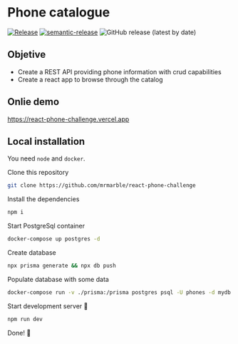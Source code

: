 # Phone catalogue

[![Release](https://github.com/MrMarble/react-phone-challenge/actions/workflows/release.yml/badge.svg)](https://github.com/MrMarble/react-phone-challenge/actions/workflows/release.yml)
[![semantic-release](https://img.shields.io/badge/%20%20%F0%9F%93%A6%F0%9F%9A%80-semantic--release-e10079.svg)](https://github.com/semantic-release/semantic-release)
![GitHub release (latest by date)](https://img.shields.io/github/v/release/mrmarble/react-phone-challenge)

## Objetive

- Create a REST API providing phone information with crud capabilities
- Create a react app to browse through the catalog

## Onlie demo

https://react-phone-challenge.vercel.app

## Local installation

You need `node` and `docker`.

Clone this repository

```bash
git clone https://github.com/mrmarble/react-phone-challenge
```

Install the dependencies

```bash
npm i
```

Start PostgreSql container

```bash
docker-compose up postgres -d
```

Create database

```bash
npx prisma generate && npx db push
```

Populate database with some data

```bash
docker-compose run -v ./prisma:/prisma postgres psql -U phones -d mydb -c "COPY \"Phone\"(name,manufacturer,color,price,\"imageFileName\",\"screenSize\",\"screenType\",processor,ram) FROM '/prisma/phone_dataset.csv' DELIMITER ',' CSV HEADER;" -h postgres
```

Start development server 🚀

```bash
npm run dev
```

Done! 🎉
